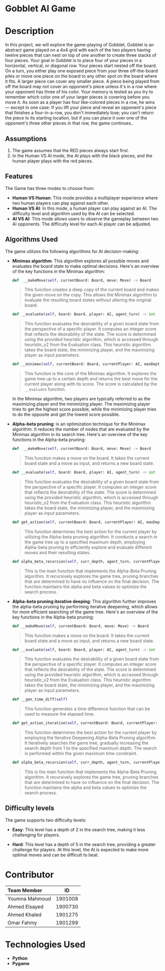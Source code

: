 # Gobblet AI Game
# Description
In this project, we will explore the game-playing of Gobblet, Gobblet is an abstract game
played on a 4x4 grid with each of the two players having twelve pieces that can nest on
top of one another to create three stacks of four pieces.
Your goal in Gobblet is to place four of your pieces in a horizontal, vertical, or diagonal
row. Your pieces start nested off the board. On a turn, you either play one exposed
piece from your three off-the-board piles or move one piece on the board to any other
spot on the board where it fits. A larger piece can cover any smaller piece. A piece
being played from off the board may not cover an opponent's piece unless it's in a row
where your opponent has three of his color.
Your memory is tested as you try to remember which color one of your larger pieces is
covering before you move it. As soon as a player has four like-colored pieces in a row,
he wins — except in one case: If you lift your piece and reveal an opponent's piece that
finishes a four-in-a-row, you don't immediately lose; you can't return the piece to its
starting location, but if you can place it over one of the opponent's three other pieces in
that row, the game continues..

  ## Assumptions
   1. The game assumes that the RED pieces always start first.
   2. In the Human VS AI mode, the AI plays with the black pieces, and the human player plays with the red pieces.
  ## Features 
  The Game has three modes to choose from:
  - **Human VS Human**:
    This mode provides a multiplayer experience where two human players can play against each other. 
  - **Human VS AI**:
    In this mode, a human player can play against an AI. The difficulty level and algorithm used by the AI can be selected.
  - **AI VS AI**: 
     This mode allows users to observe the gameplay between two AI opponents. The difficulty level for each AI player can be adjusted.
  ## Algorithms Used 
  The game utilizes the following algorithms for AI decision-making:
  - **Minimax algorithm**: This algorithm explores all possible moves and evaluates the board state to make optimal decisions.
Here's an overview of the key functions in the Minimax algorithm:
      ```python
      def  __makeMove(self, currentBoard: Board, move: Move) -> Board
      ```
      > This function creates a deep copy of the current board and makes the given move on the copy. This allows the Minimax algorithm to evaluate the resulting board states without altering the original board.

      ```python
      def __evaluate(self, board: Board, player: AI, agent_turn) -> int
      ```

      > This function evaluates the desirability of a given board state from the perspective of a specific player. It computes an integer score that reflects the desirability of the state. The score is determined using the provided heuristic algorithm, which is accessed         through heuristic_v2 from the Evaluation class. This heuristic algorithm takes the board state, the minimizing player, and the maximizing player as input parameters.
       
     ```python
     def __minimax(self, currentBoard: Board, currentPlayer: AI, maxDepth: int, currentDepth: int) -> Tuple[int, Move]
     ```
     > This function is the core of the Minimax algorithm. It explores the game tree up to a certain depth and returns the best move for the current player along with its score. The score is calculated by the `__evaluate` function.

    In the Minimax algorithm, two players are typically referred to as the maximizing player and the minimizing player. The maximizing player tries to get the highest score possible, while the minimizing player tries to do the opposite and get the lowest score possible.

  - **Alpha-beta pruning**: is an optimization technique for the Minimax algorithm. It reduces the number of nodes that are evaluated by the Minimax algorithm in its search tree.
Here's an overview of the key functions in the Alpha-beta pruning:
     ```python
     def  __makeMove(self, currentBoard: Board, move: Move) -> Board
      ```
     > This function makes a move on the board. It takes the current board state and a move as input, and returns a new board state.

     ```python
     def __evaluate(self, board: Board, player: AI, agent_turn) -> int
      ```
      > This function evaluates the desirability of a given board state from the perspective of a specific player. It computes an integer score that reflects the desirability of the state. The score is determined using the provided heuristic algorithm, which is         accessed through heuristic_v2 from the Evaluation class. This heuristic algorithm takes the board state, the minimizing player, and the maximizing player as input parameters.

    ```python
    def get_action(self, currentBoard: Board, currentPlayer: AI, maxDepth: int) -> Tuple[int, Move]
       ```
       > This function determines the best action for the current player by utilizing the Alpha-beta pruning algorithm. It conducts a search in the game tree up to a specified maximum depth, employing Alpha-beta pruning to efficiently explore and evaluate different moves and their resulting states.

    ```python
    def alpha_beta_recursion(self, curr_depth, agent_turn, currentPlayer, currentBoard, alpha, beta, get_time_diff, max_time)
    ```
      > This is the main function that implements the Alpha-Beta Pruning algorithm. It recursively explores the game tree, pruning branches that are determined to have no influence on the final decision. The function maintains the alpha and beta values to optimize the search process.
       
 - **Alpha-beta pruning iterative deeping**: This algorithm further improves the alpha-beta pruning by performing iterative deepening, which allows for more efficient searching of the game tree.
Here's an overview of the key functions in the Alpha-beta pruning:

   ```python
   def __makeMove(self, currentBoard: Board, move: Move) -> Board
   ```
      > This function makes a move on the board. It takes the current board state and a move as input, and returns a new board state.

   ```python
   def __evaluate(self, board: Board, player: AI, agent_turn) -> int
   ```
   >  This function evaluates the desirability of a given board state from the perspective of a specific player. It computes an integer score that reflects the desirability of the state. The score is determined using the provided heuristic algorithm, which is accessed through heuristic_v2 from the Evaluation class. This heuristic algorithm takes the board state, the minimizing player, and the maximizing player as input parameters.
      
   ```python
   def __gen_time_diff(self)
   ```
   > This function generates a time difference function that can be used to measure the elapsed time.
      
   ```python
   def get_action_iterative(self, currentBoard: Board, currentPlayer: AI, maxDepth: int, maxTime: float)
   ```
   > This function determines the best action for the current player by employing the Iterative Deepening Alpha-Beta Pruning algorithm. It iteratively searches the game tree, gradually increasing the search depth from 1 to the specified maximum depth. The search is performed within the given maximum time constraint.
      
   ```python
   def alpha_beta_recursion(self, curr_depth, agent_turn, currentPlayer, currentBoard, alpha, beta, get_time_diff, max_time)
   ```
   > This is the main function that implements the Alpha-Beta Pruning algorithm. It recursively explores the game tree, pruning branches that are determined to have no influence on the final decision. The function maintains the alpha and beta values to optimize the search process.
    
  ## Difficulty levels
  The game supports two difficulty levels:
   - **Easy**: This level has a depth of 2 in the search tree, making it less challenging for players.
     
   - **Hard**: This level has a depth of 5 in the search tree, providing a greater challenge for players. At this level, the AI is expected to make more optimal moves and can be difficult to beat.
      
# Contributor

| Team Member  | ID | 
| :---         |     :---:  | 
| Youmna Mahmoud  | 1901008 | 
| Ahmed Elsayed  | 1900730  |
| Ahmed Khaled  | 1901275 |
| Omar Fahmy  | 1901299 |

# Technologies Used
- **Python**
- **Pygame**    


